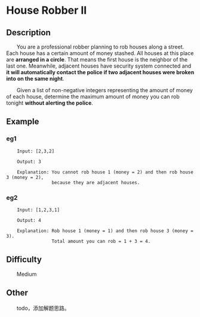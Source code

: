 # House Robber II

## Description

&emsp;&emsp;You are a professional robber planning to rob houses along a street. Each house has a certain amount of 
money stashed. All houses at this place are **arranged in a circle**. That means the first house is the neighbor of the 
last one. Meanwhile, adjacent houses have security system connected and **it will automatically contact the police if 
two adjacent houses were broken into on the same night**.

&emsp;&emsp;Given a list of non\-negative integers representing the amount of money of each house, determine the 
maximum amount of money you can rob tonight **without alerting the police**.

## Example

### eg1

```
    Input: [2,3,2]
    
    Output: 3
    
    Explanation: You cannot rob house 1 (money = 2) and then rob house 3 (money = 2),
                 because they are adjacent houses.
```

### eg2

```
    Input: [1,2,3,1]
    
    Output: 4
    
    Explanation: Rob house 1 (money = 1) and then rob house 3 (money = 3).
                 Total amount you can rob = 1 + 3 = 4.
```

## Difficulty

&emsp;&emsp;Medium

## Other

&emsp;&emsp;todo，添加解题思路。